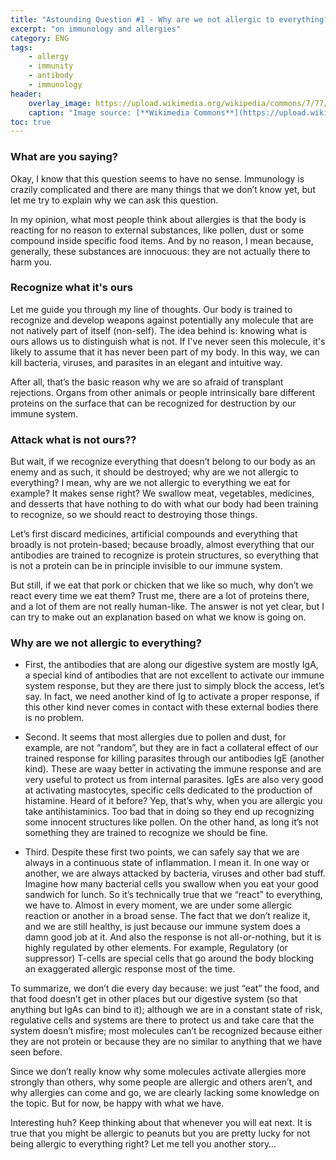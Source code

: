 ```yaml
---
title: "Astounding Question #1 - Why are we not allergic to everything?"
excerpt: "on immunology and allergies"
category: ENG
tags:
    - allergy
    - immunity
    - antibody
    - immunology
header:
    overlay_image: https://upload.wikimedia.org/wikipedia/commons/7/77/Sneeze.JPG
    caption: "Image source: [**Wikimedia Commons**](https://upload.wikimedia.org/wikipedia/commons/7/77/Sneeze.JPG)"
toc: true
---
```

### What are you saying?
Okay, I know that this question seems to have no sense. Immunology is crazily complicated and there are many things that we don’t know yet, but let me try to explain why we can ask this question.

In my opinion, what most people think about allergies is that the body is reacting for no reason to external substances, like pollen, dust or some compound inside specific food items. And by no reason, I mean because, generally, these substances are innocuous: they are not actually there to harm you.

### Recognize what it's ours
Let me guide you through my line of thoughts. Our body is trained to recognize and develop weapons against potentially any molecule that are not natively part of itself (non-self). The idea behind is: knowing what is ours allows us to distinguish what is not. If I've never seen this molecule, it's likely to assume that it has never been part of my body. In this way, we can kill bacteria, viruses, and parasites in an elegant and intuitive way.

After all, that’s the basic reason why we are so afraid of transplant rejections. Organs from other animals or people intrinsically bare different proteins on the surface that can be recognized for destruction by our immune system.

### Attack what is not ours??
But wait, if we recognize everything that doesn’t belong to our body as an enemy and as such, it should be destroyed; why are we not allergic to everything? I mean, why are we not allergic to everything we eat for example? It makes sense right? We swallow meat, vegetables, medicines, and desserts that have nothing to do with what our body had been training to recognize, so we should react to destroying those things.

Let’s first discard medicines, artificial compounds and everything that broadly is not protein-based; because broadly, almost everything that our antibodies are trained to recognize is protein structures, so everything that is not a protein can be in principle invisible to our immune system.

But still, if we eat that pork or chicken that we like so much, why don’t we react every time we eat them? Trust me, there are a lot of proteins there, and a lot of them are not really human-like. The answer is not yet clear, but I can try to make out an explanation based on what we know is going on.

### Why are we not allergic to everything?
- First, the antibodies that are along our digestive system are mostly IgA, a special kind of antibodies that are not excellent to activate our immune system response, but they are there just to simply block the access, let’s say. In fact, we need another kind of Ig to activate a proper response, if this other kind never comes in contact with these external bodies there is no problem.

- Second. It seems that most allergies due to pollen and dust, for example, are not “random”, but they are in fact a collateral effect of our trained response for killing parasites through our antibodies IgE (another kind). These are waay better in activating the immune response and are very useful to protect us from internal parasites. IgEs are also very good at activating mastocytes, specific cells dedicated to the production of histamine. Heard of it before? Yep, that’s why, when you are allergic you take antihistaminics. Too bad that in doing so they end up recognizing some innocent structures like pollen. On the other hand, as long it’s not something they are trained to recognize we should be fine.

- Third. Despite these first two points, we can safely say that we are always in a continuous state of inflammation. I mean it. In one way or another, we are always attacked by bacteria, viruses and other bad stuff. Imagine how many bacterial cells you swallow when you eat your good sandwich for lunch. So it’s technically true that we “react” to everything, we have to. Almost in every moment, we are under some allergic reaction or another in a broad sense. The fact that we don’t realize it, and we are still healthy, is just because our immune system does a damn good job at it. And also the response is not all-or-nothing, but it is highly regulated by other elements. For example, Regulatory (or suppressor) T-cells are special cells that go around the body blocking an exaggerated allergic response most of the time.

To summarize, we don’t die every day because: we just “eat” the food, and that food doesn’t get in other places but our digestive system (so that anything but IgAs can bind to it); although we are in a constant state of risk, regulative cells and systems are there to protect us and take care that the system doesn’t misfire; most molecules can’t be recognized because either they are not protein or because they are no similar to anything that we have seen before.

Since we don’t really know why some molecules activate allergies more strongly than others, why some people are allergic and others aren’t, and why allergies can come and go, we are clearly lacking some knowledge on the topic. But for now, be happy with what we have.

Interesting huh? Keep thinking about that whenever you will eat next. It is true that you might be allergic to peanuts but you are pretty lucky for not being allergic to everything right? Let me tell you another story…